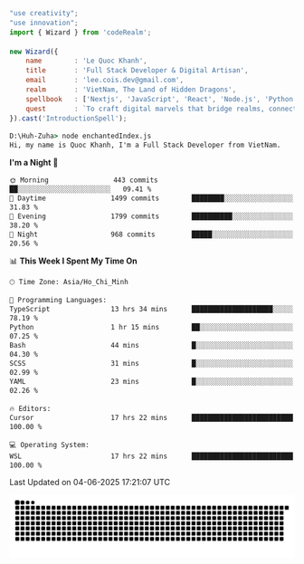<!--x axis divider-->

```js 
"use creativity";
"use innovation";
import { Wizard } from 'codeRealm';

new Wizard({
    name        : 'Le Quoc Khanh',
    title       : 'Full Stack Developer & Digital Artisan',
    email       : 'lee.cois.dev@gmail.com',
    realm       : 'VietNam, The Land of Hidden Dragons',
    spellbook   : ['Nextjs', 'JavaScript', 'React', 'Node.js', 'Python', 'Django', 'Cloud Services'],
    quest       : `To craft digital marvels that bridge realms, connect cultures, and bring imagination to life.`,
}).cast('IntroductionSpell');
```

```cmd
D:\Huh-Zuha> node enchantedIndex.js
Hi, my name is Quoc Khanh, I'm a Full Stack Developer from VietNam.
```
<!--START_SECTION:waka-->
**I'm a Night 🦉** 

```text
🌞 Morning                443 commits         ██░░░░░░░░░░░░░░░░░░░░░░░   09.41 % 
🌆 Daytime                1499 commits        ████████░░░░░░░░░░░░░░░░░   31.83 % 
🌃 Evening                1799 commits        ██████████░░░░░░░░░░░░░░░   38.20 % 
🌙 Night                  968 commits         █████░░░░░░░░░░░░░░░░░░░░   20.56 % 
```


📊 **This Week I Spent My Time On** 

```text
🕑︎ Time Zone: Asia/Ho_Chi_Minh

💬 Programming Languages: 
TypeScript               13 hrs 34 mins      ████████████████████░░░░░   78.19 % 
Python                   1 hr 15 mins        ██░░░░░░░░░░░░░░░░░░░░░░░   07.25 % 
Bash                     44 mins             █░░░░░░░░░░░░░░░░░░░░░░░░   04.30 % 
SCSS                     31 mins             █░░░░░░░░░░░░░░░░░░░░░░░░   02.99 % 
YAML                     23 mins             █░░░░░░░░░░░░░░░░░░░░░░░░   02.26 % 

🔥 Editors: 
Cursor                   17 hrs 22 mins      █████████████████████████   100.00 % 

💻 Operating System: 
WSL                      17 hrs 22 mins      █████████████████████████   100.00 % 
```


 Last Updated on 04-06-2025 17:21:07 UTC
<!--END_SECTION:waka-->
<picture>
  <source media="(prefers-color-scheme: dark)" srcset="https://raw.githubusercontent.com/leecois/leecois/output/github-contribution-grid-snake-dark.svg">
  <source media="(prefers-color-scheme: light)" srcset="https://raw.githubusercontent.com/leecois/leecois/output/github-contribution-grid-snake.svg">
  <img alt="github contribution grid snake animation" src="https://raw.githubusercontent.com/leecois/leecois/output/github-contribution-grid-snake.svg">
</picture>
